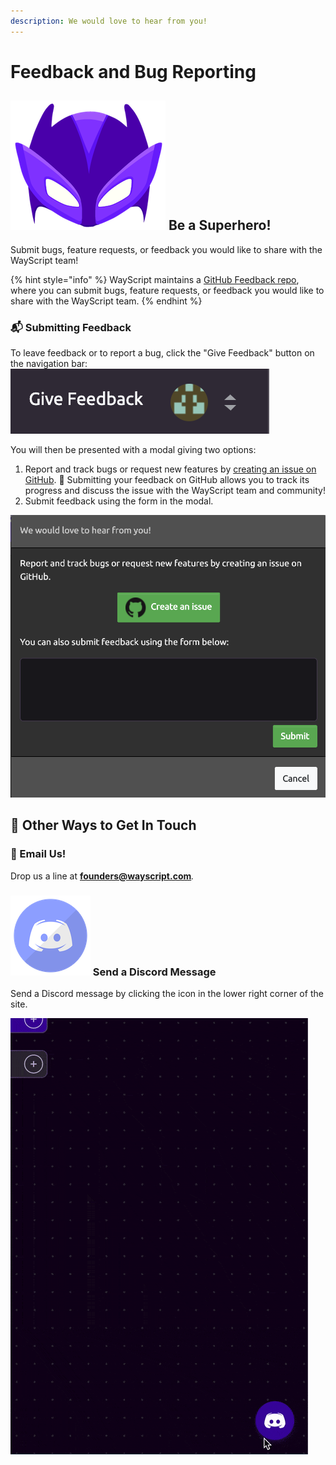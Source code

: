 ```yaml
---
description: We would love to hear from you!
---
```


# Feedback and Bug Reporting

## ![](../.gitbook/assets/super.png) Be a Superhero!

Submit bugs, feature requests, or feedback you would like to share with the WayScript team!

{% hint style="info" %}
WayScript maintains a [GitHub Feedback repo](https://github.com/wayscript/feedback), where you can submit bugs, feature requests, or feedback you would like to share with the WayScript team.
{% endhint %}

### 📬 Submitting Feedback

To leave feedback or to report a bug, click the "Give Feedback" button on the navigation bar:  
![](../.gitbook/assets/give_feedback.png)

You will then be presented with a modal giving two options:

1. Report and track bugs or request new features by [creating an issue on GitHub](https://github.com/wayscript/feedback/issues/new/choose).     🌟 Submitting your feedback on GitHub allows you to track its progress and discuss the issue with the WayScript team and community! 
2. Submit feedback using the form in the modal.

![Feedback Modal](../.gitbook/assets/feedback_modal.png)

## 💬 Other Ways to Get In Touch

### 📧 Email Us!

Drop us a line at **founders@wayscript.com**_._

### ![](../.gitbook/assets/discord.png) Send a Discord Message

Send a Discord message by clicking the icon in the lower right corner of the site.

![](../.gitbook/assets/discord.gif)

